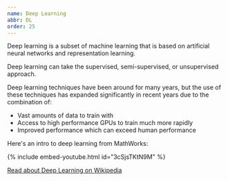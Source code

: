 ```yaml
---
name: Deep Learning
abbr: DL
order: 25
---
```


Deep learning is a subset of machine learning that is based on artificial neural networks and representation learning.

Deep learning can take the supervised, semi-supervised, or unsupervised approach.

<!-- - -->

Deep learning techniques have been around for many years, but the use of these techniques has expanded significantly in recent years due to the combination of:

- Vast amounts of data to train with
- Access to high performance GPUs to train much more rapidly
- Improved performance which can exceed human performance

Here's an intro to deep learning from MathWorks:

{% include embed-youtube.html id="3cSjsTKtN9M" %}

<a class="btn btn-dark mt-4" href="https://en.wikipedia.org/wiki/Deep_learning">Read about Deep Learning on Wikipedia</a>
